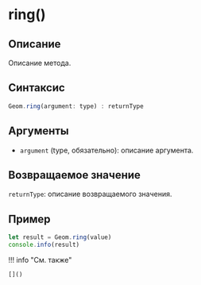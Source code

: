 # ring()

## Описание
Описание метода.

## Синтаксис
```javascript
Geom.ring(argument: type) : returnType
```

## Аргументы
- `argument` (type, обязательно): описание аргумента.

## Возвращаемое значение
`returnType`: описание возвращаемого значения.

## Пример
```javascript linenums="1"
let result = Geom.ring(value)
console.info(result)
```

!!! info "См. также"

    []()

